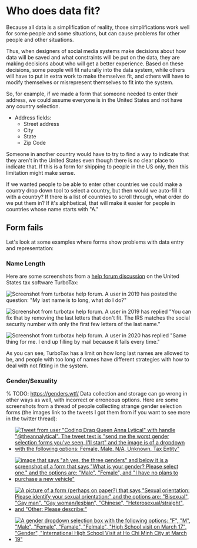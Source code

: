 # Who does data fit?
Because all data is a simplification of reality, those simplifications work well for some people and some situations, but can cause problems for other people and other situations.

Thus, when designers of social media systems make decisions about how data will be saved and what constraints will be put on the data, they are making decisions about who will get a better experience. Based on these decisions, some people will fit naturally into the data system, while others will have to put in extra work to make themselves fit, and others will have to modify themselves or misrepresent themselves to fit into the system.

So, for example, if we made a form that someone needed to enter their address, we could assume everyone is in the United States and not have any country selection.
- Address fields:
  - Street address
  - City
  - State
  - Zip Code

Someone in another country would have to try to find a way to indicate that they aren't in the United States even though there is no clear place to indicate that. If this is a form for shipping to people in the US only, then this limitation might make sense.

If we wanted people to be able to enter other countries we could make a country drop down tool to select a country, but then would we auto-fill it with a country? If there is a list of countries to scroll through, what order do we put them in? If it's alphbetical, that will make it easier for people in countries whose name starts with "A."


## Form fails
Let's look at some examples where forms show problems with data entry and representation:

### Name Length
Here are some screenshots from a [help forum discussion](https://ttlc.intuit.com/community/taxes/discussion/my-last-name-is-to-long-what-do-i-do/00/655670) on the United States tax software TurboTax:

![Screenshot from turbotax help forum. A user in 2019 has posted the question: "My last name is to long, what do I do?"](tax_name1.png)

![Screenshot from turbotax help forum. A user in 2019 has replied "You can fix that by removing the last letters that don't fit. The IRS matches the social security number with only the first few letters of the last name."](tax_name2.png)

![Screenshot from turbotax help forum. A user in 2020 has replied "Same thing for me. I end up filling by mail because it fails every time."](tax_name3.png)

As you can see, TurboTax has a limit on how long last names are allowed to be, and people with too long of names have different strategies with how to deal with not fitting in the system.

### Gender/Sexuality
% TODO: https://genders.wtf/
Data collection and storage can go wrong in other ways as well, with incorrect or erroneous options. Here are some screenshots from a thread of people collecting strange gender selection forms (the images link to the tweets I got them from if you want to see more in the twitter thread):

- [![Tweet from user "Coding Drag Queen Anna Lytical" with handle "@theannalytical". The tweet text is "send me the worst gender selection forms you've seen, I'll start" and the image is of a dropdown with the following options: Female, Male, N/A, Unknown, Tax Entity"](gender_select1.png)](https://twitter.com/theannalytical/status/1349392166716657664?s=20)

- [![image that says "ah yes, the three genders" and below it is a screenshot of a form that says "What is your gender? Please select one." and the options are: "Male", "Female", and "I have no plans to purchase a new vehicle"](gender_select2.png)](https://twitter.com/annabookwriter/status/1349410399574102016?s=20)

- [![A picture of a form (perhaps on paper?) that says "Sexual orientation: Please identify your sexual orientation:" and the options are: "Bisexual", "Gay man", "Gay woman/lesbian", "Chinese", "Heterosexual/straight", and "Other: Please describe:"](gender_select3.png)](https://twitter.com/324_B21/status/1349560223447408641?s=20)

- [![A gender dropdown selection box with the following options: "F", "M", "Male", "Female", "Famale", "Felmale", "High School visit on March 17", "Gender", "International High School Visit at Ho Chi Minh City at March 19"](gender_select4.png)](https://twitter.com/ValkyriePyra/status/1349477953978195970)
